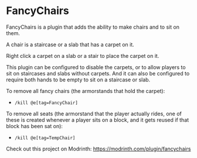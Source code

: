 # FancyChairs

FancyChairs is a plugin that adds the ability to make chairs and to sit on them.

A chair is a staircase or a slab that has a carpet on it.

Right click a carpet on a slab or a stair to place the carpet on it.

This plugin can be configured to disable the carpets, or to allow players to sit on staircases and slabs without carpets. And it can also be configured to require both hands to be empty to sit on a staircase or slab.

To remove all fancy chairs (the armorstands that hold the carpet): 
- `/kill @e[tag=FancyChair]`

To remove all seats (the armorstand that the player actually rides, one of these is created whenever a player sits on a block, and it gets reused if that block has been sat on):
- `/kill @e[tag=TempChair]`

Check out this project on Modrinth: https://modrinth.com/plugin/fancychairs

